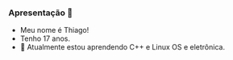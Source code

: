 ### Apresentação 👋
- Meu nome é Thiago!
- Tenho 17 anos.
- 🌱 Atualmente estou aprendendo C++ e Linux OS e eletrônica.

